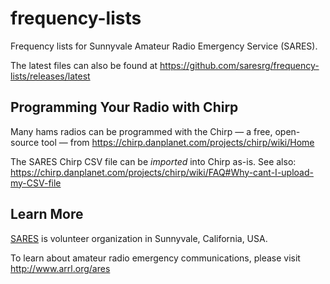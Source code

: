 # frequency-lists

Frequency lists for Sunnyvale Amateur Radio Emergency Service (SARES).

The latest files can also be found at https://github.com/saresrg/frequency-lists/releases/latest

## Programming Your Radio with Chirp

Many hams radios can be programmed with the Chirp &#8212; a free, open-source tool &#8212; from https://chirp.danplanet.com/projects/chirp/wiki/Home

The SARES Chirp CSV file can be *imported* into Chirp as-is. See also: https://chirp.danplanet.com/projects/chirp/wiki/FAQ#Why-cant-I-upload-my-CSV-file

## Learn More

[SARES](https://www.sunnyvaleares.org/) is volunteer organization in Sunnyvale, California, USA.

To learn about amateur radio emergency communications, please visit http://www.arrl.org/ares
